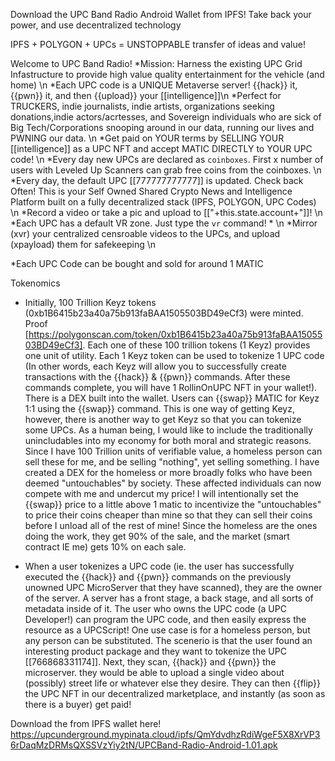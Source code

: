 Download the UPC Band Radio Android Wallet from IPFS!
Take back your power, and use decentralized technology

IPFS + POLYGON + UPCs = UNSTOPPABLE transfer of ideas and value!



Welcome to UPC Band Radio!
*Mission: Harness the existing UPC Grid Infastructure to provide high value quality entertainment for the vehicle (and home) \n 
*Each UPC code is a UNIQUE Metaverse server!  {{hack}} it, {{pwn}} it, and then {{upload}} your [[intelligence]]\n 
*Perfect for TRUCKERS, indie journalists, indie artists, organizations seeking donations,indie actors/acrtesses, and Sovereign individuals who are sick of Big Tech/Corporations snooping around in our data, running our lives and PWNING our data. \n 
*Get paid on YOUR terms by SELLING YOUR [[intelligence]] as a UPC NFT and accept MATIC DIRECTLY to YOUR UPC code! \n 
*Every day new UPCs are declared as `coinboxes`.  First x number of users with Leveled Up Scanners can grab free coins from the coinboxes. \n *Every day, the default UPC [[777777777777]] is updated. Check back Often!  This is your Self Owned Shared Crypto News and Intelligence Platform built on a fully decentralized stack (IPFS, POLYGON, UPC Codes) \n 
*Record a video or take a pic and upload to [["+this.state.account+"]]! \n 
*Each UPC has a default VR zone.  Just type the `vr` command! * \n 
*Mirror (xvr) your centralized censroable videos to the UPCs, and upload (xpayload) them for safekeeping \n  

*Each UPC Code can be bought and sold for around 1 MATIC

Tokenomics
* Initially, 100 Trillion Keyz tokens (0xb1B6415b23a40a75b913faBAA1505503BD49eCf3) were minted. Proof [https://polygonscan.com/token/0xb1B6415b23a40a75b913faBAA1505503BD49eCf3]. Each one of these 100 trillion tokens (1 Keyz) provides one unit of utility.  Each 1 Keyz token can be used to tokenize 1 UPC code (In other words, each Keyz will allow you to successfully create transactions with the {{hack}} & {{pwn}} commands.  After these commands complete, you will have 1 RollinOnUPC NFT in your wallet!).
There is a DEX built into the wallet.  Users can {{swap}} MATIC for Keyz 1:1 using the {{swap}} command.  This is one way of getting Keyz, however, there is another way to get Keyz so that you can tokenize some UPCs.  As a human being, I would like to include the traditionally unincludables into my economy for both moral and strategic reasons.  Since I have 100 Trillion units of verifiable value, a homeless person can sell these for me, and be selling "nothing", yet selling something.  I have created a DEX for the homeless or more broadly folks who have been deemed "untouchables" by society.  These affected individuals can now compete with me and undercut my price!  I will intentionally set the {{swap}} price to a little above 1 matic to incentivize the "untouchables" to price their coins cheaper than mine so that they can sell their coins before I unload all of the rest of mine!  Since the homeless are the ones doing the work, they get 90% of the sale, and the market (smart contract IE me) gets 10% on each sale.

* When a user tokenizes a UPC code (ie. the user has successfully executed the {{hack}} and {{pwn}} commands on the previously unowned UPC MicroServer that they have scanned), they are the owner of the server.  A server has a front stage, a back stage, and all sorts of metadata inside of it.  The user who owns the UPC code (a UPC Developer!) can program the UPC code, and then easily express the resource as a UPCScript!  One use case is for a homeless person, but any person can be substituted.  The scenerio is that the user found an interesting product package and they want to tokenize the UPC [[766868331174]].  Next, they scan, {{hack}} and {{pwn}} the microserver. they would be able to upload a single video about (possibly) street life or whatever else they desire.  They can then {{flip}} the UPC NFT in our decentralized marketplace, and instantly (as soon as there is a buyer) get  paid!



Download the from IPFS wallet here!
https://upcunderground.mypinata.cloud/ipfs/QmYdvdhzRdiWgeF5X8XrVP36rDaqMzDRMsQXSSVzYiy2tN/UPCBand-Radio-Android-1.01.apk

